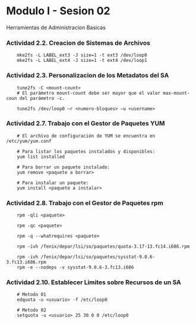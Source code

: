 Modulo I - Sesion 02
=======================

Herramientas de Administracion Basicas

### Actividad 2.2. Creacion de Sistemas de Archivos

```console
	mke2fs -L LABEL_ext3 -J size=1 -t ext3 /dev/loop0
	mke2fs -L LABEL_ext4 -J size=1 -t ext4 /dev/loop1
```

### Actividad 2.3. Personalizacion de los Metadatos del SA

```console
	tune2fs -C <mount-count>
	# El parámetro mount-count debe ser mayor que el valor max-mount-coun del parámetro -c.

	tune2fs /dev/loop0 –r <numero-bloques> –u <username>
```

### Actividad 2.7. Trabajo con el Gestor de Paquetes YUM

```console
	# El archivo de configuración de YUM se encuentra en /etc/yum/yum.conf

	# Para listar los paquetes instalados y disponibles:
	yum list installed

	# Para borrar un paquete instalado:
	yum remove <paquete a borrar>

	# Para instalar un paquete:
	yum install <paquete a instalar>
```

### Actividad 2.8. Trabajo con el Gestor de Paquetes rpm

```console
	rpm -qli <paquete>

	rpm -qc <paquete>

	rpm -q --whatrequires <paquete>

	rpm -ivh /fenix/depar/lsi/so/paquetes/quota-3.17-13.fc14.i686.rpm

	rpm -ivh /fenix/depar/lsi/so/paquetes/sysstat-9.0.6-3.fc13.i686.rpm
	rpm -e --nodeps -v sysstat-9.0.6-3.fc13.i686
```

### Actividad 2.10. Establecer Limites sobre Recursos de un SA

```console
	# Metodo 01
	edquota -u <usuario> -f /etc/loop0

	# Metodo 02
	setquota -u <usuario> 25 30 0 0 /etc/loop0
```
